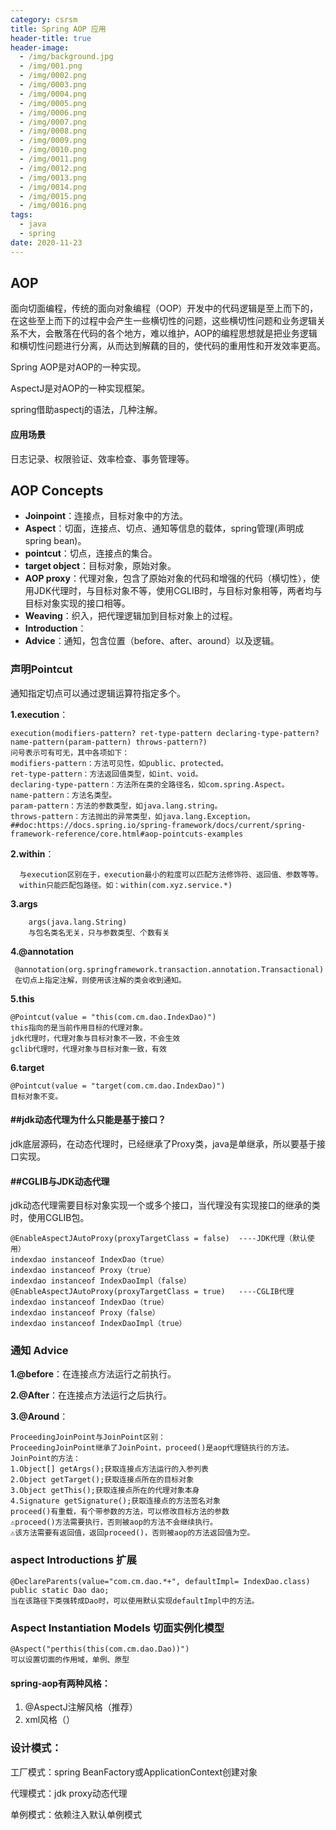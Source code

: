 ```yaml
---
category: csrsm
title: Spring AOP 应用
header-title: true
header-image:
  - /img/background.jpg
  - /img/001.png
  - /img/0002.png
  - /img/0003.png
  - /img/0004.png
  - /img/0005.png
  - /img/0006.png
  - /img/0007.png
  - /img/0008.png
  - /img/0009.png
  - /img/0010.png
  - /img/0011.png
  - /img/0012.png
  - /img/0013.png
  - /img/0014.png
  - /img/0015.png
  - /img/0016.png
tags:
  - java
  - spring
date: 2020-11-23
---
```


## **AOP**

面向切面编程，传统的面向对象编程（OOP）开发中的代码逻辑是至上而下的，在这些至上而下的过程中会产生一些横切性的问题，这些横切性问题和业务逻辑关系不大，会散落在代码的各个地方，难以维护，AOP的编程思想就是把业务逻辑和横切性问题进行分离，从而达到解藕的目的，使代码的重用性和开发效率更高。

Spring AOP是对AOP的一种实现。

AspectJ是对AOP的一种实现框架。

spring借助aspectj的语法，几种注解。

#### **应用场景**

日志记录、权限验证、效率检查、事务管理等。 

## **AOP Concepts**

- **Joinpoint**：连接点，目标对象中的方法。
- **Aspect**：切面，连接点、切点、通知等信息的载体，spring管理(声明成spring bean)。
- **pointcut**：切点，连接点的集合。
- **target object**：目标对象，原始对象。
- **AOP proxy**：代理对象，包含了原始对象的代码和增强的代码（横切性），使用JDK代理时，与目标对象不等，使用CGLIB时，与目标对象相等，两者均与目标对象实现的接口相等。
- **Weaving**：织入，把代理逻辑加到目标对象上的过程。
- **Introduction**：
- **Advice**：通知，包含位置（before、after、around）以及逻辑。

### **声明Pointcut**

通知指定切点可以通过逻辑运算符指定多个。 

**1.execution**：

```
execution(modifiers-pattern? ret-type-pattern declaring-type-pattern?name-pattern(param-pattern) throws-pattern?)
问号表示可有可无，其中各项如下：
modifiers-pattern：方法可见性，如public、protected。
ret-type-pattern：方法返回值类型，如int、void。
declaring-type-pattern：方法所在类的全路径名，如com.spring.Aspect。
name-pattern：方法名类型。
param-pattern：方法的参数类型，如java.lang.string。
throws-pattern：方法抛出的异常类型，如java.lang.Exception。
##doc:https://docs.spring.io/spring-framework/docs/current/spring-framework-reference/core.html#aop-pointcuts-examples
```

**2.within**：

```
  与execution区别在于，execution最小的粒度可以匹配方法修饰符、返回值、参数等等。
  within只能匹配包路径。如：within(com.xyz.service.*)
```

**3.args**

```
    args(java.lang.String)
    与包名类名无关，只与参数类型、个数有关
```

**4.@annotation**

```
 @annotation(org.springframework.transaction.annotation.Transactional)
 在切点上指定注解，则使用该注解的类会收到通知。
```

**5.this**

```
@Pointcut(value = "this(com.cm.dao.IndexDao)")
this指向的是当前作用目标的代理对象。
jdk代理时，代理对象与目标对象不一致，不会生效
gclib代理时，代理对象与目标对象一致，有效
```

**6.target**

```
@Pointcut(value = "target(com.cm.dao.IndexDao)")
目标对象不变。
```

#### **##jdk动态代理为什么只能是基于接口？**

jdk底层源码，在动态代理时，已经继承了Proxy类，java是单继承，所以要基于接口实现。

#### **##CGLIB与JDK动态代理**

jdk动态代理需要目标对象实现一个或多个接口，当代理没有实现接口的继承的类时，使用CGLIB包。

```
@EnableAspectJAutoProxy(proxyTargetClass = false)  ----JDK代理（默认使用）
indexdao instanceof IndexDao（true）
indexdao instanceof Proxy（true）
indexdao instanceof IndexDaoImpl（false）
@EnableAspectJAutoProxy(proxyTargetClass = true)   ----CGLIB代理
indexdao instanceof IndexDao（true）
indexdao instanceof Proxy（false）
indexdao instanceof IndexDaoImpl（true）
```

### **通知 Advice**

**1.@before**：在连接点方法运行之前执行。

**2.@After**：在连接点方法运行之后执行。

**3.@Around**：

```
ProceedingJoinPoint与JoinPoint区别：
ProceedingJoinPoint继承了JoinPoint，proceed()是aop代理链执行的方法。
JoinPoint的方法：
1.Object[] getArgs();获取连接点方法运行的入参列表
2.Object getTarget();获取连接点所在的目标对象
3.Object getThis();获取连接点所在的代理对象本身
4.Signature getSignature();获取连接点的方法签名对象
proceed()有重载，有个带参数的方法，可以修改目标方法的参数
⚠️proceed()方法需要执行，否则被aop的方法不会继续执行。
⚠️该方法需要有返回值，返回proceed()，否则被aop的方法返回值为空。
```

### **aspect Introductions** 扩展

```
@DeclareParents(value="com.cm.dao.*+", defaultImpl= IndexDao.class)
public static Dao dao;
当在该路径下类强转成Dao时，可以使用默认实现defaultImpl中的方法。
```

### **Aspect Instantiation Models 切面实例化模型**

```
@Aspect("perthis(this(com.cm.dao.Dao))")
可以设置切面的作用域，单例、原型
```

#### **spring-aop有两种风格：**

1. @AspectJ注解风格（推荐）
2. xml风格（）



### 设计模式：

工厂模式：spring BeanFactory或ApplicationContext创建对象

代理模式：jdk proxy动态代理

单例模式：依赖注入默认单例模式

